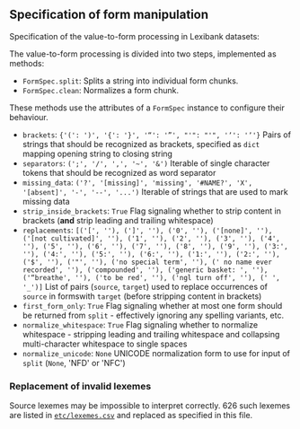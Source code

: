 ## Specification of form manipulation


Specification of the value-to-form processing in Lexibank datasets:

The value-to-form processing is divided into two steps, implemented as methods:
- `FormSpec.split`: Splits a string into individual form chunks.
- `FormSpec.clean`: Normalizes a form chunk.

These methods use the attributes of a `FormSpec` instance to configure their behaviour.

- `brackets`: `{'(': ')', '{': '}', '“': '”', "'": "'", 'ʼ': 'ʼ'}`
  Pairs of strings that should be recognized as brackets, specified as `dict` mapping opening string to closing string
- `separators`: `(';', '/', ',', '~', '&')`
  Iterable of single character tokens that should be recognized as word separator
- `missing_data`: `('?', '[missing]', 'missing', '#NAME?', 'X', '[absent]', '-', '--', '...')`
  Iterable of strings that are used to mark missing data
- `strip_inside_brackets`: `True`
  Flag signaling whether to strip content in brackets (**and** strip leading and trailing whitespace)
- `replacements`: `[('[', ''), (']', ''), ('0', ''), ('[none]', ''), ('[not cultivated]', ''), ('1', ''), ('2', ''), ('3', ''), ('4', ''), ('5', ''), ('6', ''), ('7', ''), ('8', ''), ('9', ''), ('3:', ''), ('4:', ''), ('5:', ''), ('6:', ''), ('1:', ''), ('2:', ''), ('$', ''), ('"', ''), ('no special term', ''), (' no name ever recorded', ''), ('compounded', ''), ('generic basket: ', ''), ('“breathe', ''), ('to be red', ''), ('ngl turn off', ''), (' ', '_')]`
  List of pairs (`source`, `target`) used to replace occurrences of `source` in formswith `target` (before stripping content in brackets)
- `first_form_only`: `True`
  Flag signaling whether at most one form should be returned from `split` - effectively ignoring any spelling variants, etc.
- `normalize_whitespace`: `True`
  Flag signaling whether to normalize whitespace - stripping leading and trailing whitespace and collapsing multi-character whitespace to single spaces
- `normalize_unicode`: `None`
  UNICODE normalization form to use for input of `split` (`None`, 'NFD' or 'NFC')

### Replacement of invalid lexemes

Source lexemes may be impossible to interpret correctly. 626 such lexemes are listed
in [`etc/lexemes.csv`](etc/lexemes.csv) and replaced as specified in this file.
